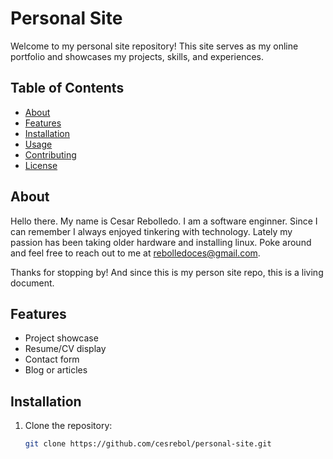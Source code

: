 # Personal Site

Welcome to my personal site repository! This site serves as my online portfolio and showcases my projects, skills, and experiences.

## Table of Contents

- [About](#about)
- [Features](#features)
- [Installation](#installation)
- [Usage](#usage)
- [Contributing](#contributing)
- [License](#license)

## About

Hello there. My name is Cesar Rebolledo. I am a software enginner. Since I can remember I always enjoyed tinkering with technology. Lately my passion has been taking older hardware and installing linux. Poke around and feel free to reach out to me at rebolledoces@gmail.com.

Thanks for stopping by! And since this is my person site repo, this is a living document. 


## Features

- Project showcase
- Resume/CV display
- Contact form
- Blog or articles

## Installation

1. Clone the repository:
   ```bash
   git clone https://github.com/cesrebol/personal-site.git
